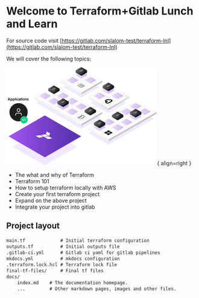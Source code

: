 # Welcome to Terraform+Gitlab Lunch and Learn

For source code visit [https://gitlab.com/slalom-test/terraform-lnl](https://gitlab.com/slalom-test/terraform-lnl)

We will cover the following topics:

![tf logo](assets/tf-app.png){ align=right }

- The what and why of Terraform
- Terraform 101
- How to setup terraform locally with AWS
- Create your first terraform project
- Expand on the above project
- Integrate your project into gitlab

## Project layout

    main.tf             # Initial terraform configuration
    outputs.tf          # Initial outputs file
    .gitlab-ci.yml      # Gitlab ci yaml for gitlab pipelines
    mkdocs.yml          # mkdocs configuration
    .terraform.lock.hcl # Terraform lock file
    final-tf-files/     # Final tf files
    docs/
        index.md    # The documentation homepage.
        ...         # Other markdown pages, images and other files.

